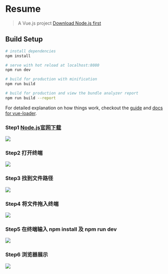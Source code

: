 # Resume

> A Vue.js project [Download Node.js first](https://nodejs.org/en/)

## Build Setup

``` bash
# install dependencies
npm install

# serve with hot reload at localhost:8080
npm run dev

# build for production with minification
npm run build

# build for production and view the bundle analyzer report
npm run build --report
```

For detailed explanation on how things work, checkout the [guide](http://vuejs-templates.github.io/webpack/) and [docs for vue-loader](http://vuejs.github.io/vue-loader).

### Step1 [Node.js官网下载](https://nodejs.org/en/)
![](http://upload-images.jianshu.io/upload_images/1229762-991bee28f9a9f7c3.png?imageMogr2/auto-orient/strip%7CimageView2/2/w/1240)

### Step2 打开终端
![ ](http://upload-images.jianshu.io/upload_images/1229762-862dbbddb57c4601.png?imageMogr2/auto-orient/strip%7CimageView2/2/w/1240)

### Step3 找到文件路径

![](http://upload-images.jianshu.io/upload_images/1229762-ed9c1f76d4be5edd.png?imageMogr2/auto-orient/strip%7CimageView2/2/w/1240)

### Step4 将文件拖入终端
![](http://upload-images.jianshu.io/upload_images/1229762-af2580f069cfe316.png?imageMogr2/auto-orient/strip%7CimageView2/2/w/1240)

### Step5 在终端输入 npm install 及 npm run dev

![](http://upload-images.jianshu.io/upload_images/1229762-168fc52a9c4683c2.png?imageMogr2/auto-orient/strip%7CimageView2/2/w/1240)

### Step6 浏览器展示
![](http://upload-images.jianshu.io/upload_images/1229762-bca861b9e236da9c.png?imageMogr2/auto-orient/strip%7CimageView2/2/w/1240)
